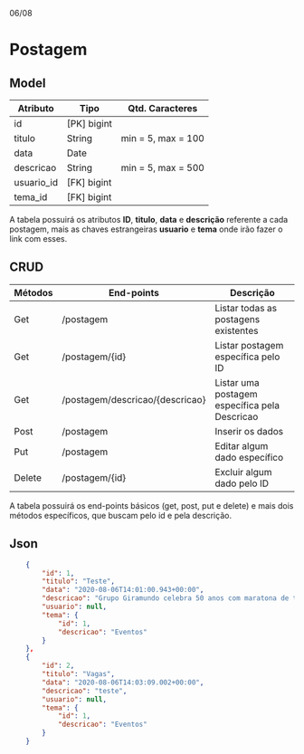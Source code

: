 06/08
# Postagem

 ## Model

| Atributo | Tipo | Qtd. Caracteres |
|----------|------|-----|
| id | [PK] bigint |
| titulo | String | min = 5, max = 100
| data | Date |
| descricao | String | min = 5, max = 500
| usuario_id | [FK] bigint
| tema_id | [FK] bigint

A tabela possuirá os atributos **ID**, **titulo**, **data** e **descrição** referente a cada postagem, mais as chaves estrangeiras **usuario**  e **tema** onde irão fazer o link com esses.

## CRUD
 
| Métodos | End-points | Descrição |
|----------|--------------|----------|
| Get | /postagem | Listar todas as postagens existentes
| Get | /postagem/{id} | Listar postagem específica pelo ID
| Get | /postagem/descricao/{descricao} | Listar uma postagem específica pela Descricao
| Post | /postagem | Inserir os dados
| Put | /postagem | Editar algum dado específico
| Delete | /postagem/{id} | Excluir algum dado pelo ID

A tabela possuirá os end-points básicos (get, post, put e delete) e mais dois métodos específicos, que buscam pelo id e pela descrição.

## Json

```json
    {
        "id": 1,
        "titulo": "Teste",
        "data": "2020-08-06T14:01:00.943+00:00",
        "descricao": "Grupo Giramundo celebra 50 anos com maratona de teatro online",
        "usuario": null,
        "tema": {
            "id": 1,
            "descricao": "Eventos"
        }
    },
    {
        "id": 2,
        "titulo": "Vagas",
        "data": "2020-08-06T14:03:09.002+00:00",
        "descricao": "teste",
        "usuario": null,
        "tema": {
            "id": 1,
            "descricao": "Eventos"
        }
    }
```

